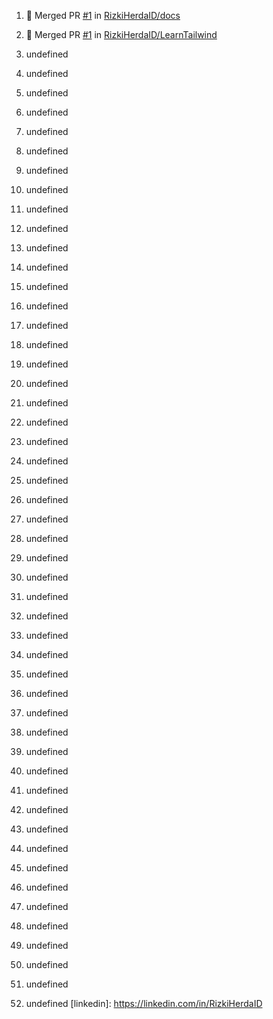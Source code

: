 1. 🎉 Merged PR [#1](https://github.com//RizkiHerdaID/docs/pull/1) in [RizkiHerdaID/docs](https://github.com//RizkiHerdaID/docs)

2. 🎉 Merged PR [#1](https://github.com//RizkiHerdaID/LearnTailwind/pull/1) in [RizkiHerdaID/LearnTailwind](https://github.com//RizkiHerdaID/LearnTailwind)

3. undefined
4. undefined
5. undefined
6. undefined

7. undefined

8. undefined
9. undefined
10. undefined
11. undefined
12. undefined

13. undefined

14. undefined

15. undefined
16. undefined
17. undefined
18. undefined
19. undefined
20. undefined
21. undefined
22. undefined
23. undefined
24. undefined
25. undefined
26. undefined
27. undefined
28. undefined
29. undefined

30. undefined
31. undefined

32. undefined

33. undefined

34. undefined
35. undefined

36. undefined

37. undefined

38. undefined
39. undefined

40. undefined
41. undefined
42. undefined
43. undefined

44. undefined
45. undefined

46. undefined

47. undefined

48. undefined
49. undefined
50. undefined
51. undefined
52. undefined
[linkedin]: https://linkedin.com/in/RizkiHerdaID